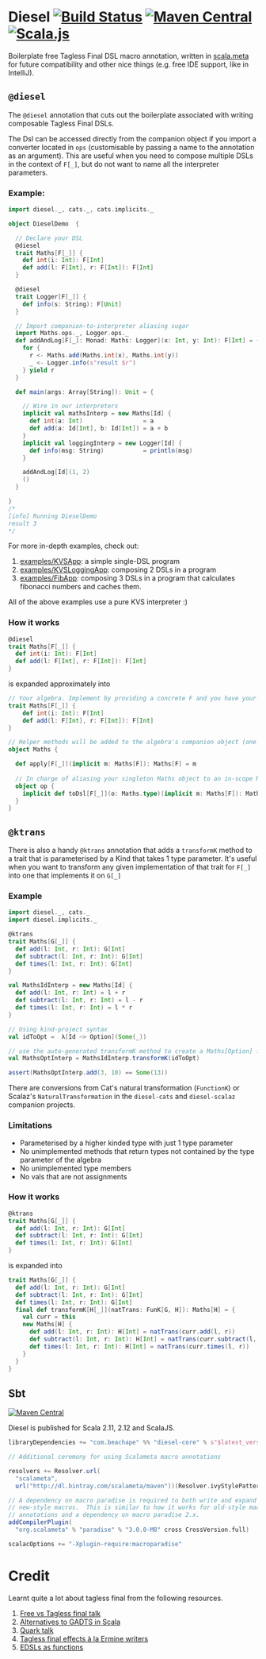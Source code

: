# Diesel [![Build Status](https://travis-ci.org/lloydmeta/diesel.svg?branch=master)](https://travis-ci.org/lloydmeta/diesel) [![Maven Central](https://maven-badges.herokuapp.com/maven-central/com.beachape/diesel-core_2.11/badge.svg)](https://maven-badges.herokuapp.com/maven-central/com.beachape/diesel-core_2.11) [![Scala.js](https://www.scala-js.org/assets/badges/scalajs-0.6.15.svg)](https://www.scala-js.org)

Boilerplate free Tagless Final DSL macro annotation, written in [scala.meta](http://scalameta.org/) for future compatibility and other nice things (e.g. free IDE support, like in IntelliJ).

## `@diesel`

The `@diesel` annotation that cuts out the boilerplate associated with writing composable Tagless Final DSLs.

The Dsl can be accessed directly from the companion object if you import a converter located in `ops` 
(customisable by passing a name to the annotation as an argument). This are useful when you need to compose multiple DSLs in the context of `F[_]`, but do not want to name all the interpreter parameters.

### Example:

```scala
import diesel._, cats._, cats.implicits._

object DieselDemo  {

  // Declare your DSL
  @diesel
  trait Maths[F[_]] {
    def int(i: Int): F[Int]
    def add(l: F[Int], r: F[Int]): F[Int]
  }

  @diesel
  trait Logger[F[_]] {
    def info(s: String): F[Unit]
  }

  // Import companion-to-interpreter aliasing sugar
  import Maths.ops._, Logger.ops._
  def addAndLog[F[_]: Monad: Maths: Logger](x: Int, y: Int): F[Int] = {
    for {
      r <- Maths.add(Maths.int(x), Maths.int(y))
      _ <- Logger.info(s"result $r")
    } yield r
  }

  def main(args: Array[String]): Unit = {

    // Wire in our interpreters
    implicit val mathsInterp = new Maths[Id] {
      def int(a: Int)                 = a
      def add(a: Id[Int], b: Id[Int]) = a + b
    }
    implicit val loggingInterp = new Logger[Id] {
      def info(msg: String)           = println(msg)
    }

    addAndLog[Id](1, 2)
    ()
  }

}
/*
[info] Running DieselDemo 
result 3
*/
```

For more in-depth examples, check out:

  1. [examples/KVSApp](https://github.com/lloydmeta/diesel/blob/master/examples/src/main/scala/KVSApp.scala): a simple single-DSL program 
  2. [examples/KVSLoggingApp](https://github.com/lloydmeta/diesel/blob/master/examples/src/main/scala/KVSLoggingApp.scala): composing 2 DSLs in a program
  3. [examples/FibApp](https://github.com/lloydmeta/diesel/blob/master/examples/src/main/scala/FibApp.scala): composing 3 DSLs in a program that calculates fibonacci numbers and caches them.
  
All of the above examples use a pure KVS interpreter :)

### How it works

```scala
@diesel
trait Maths[F[_]] {
  def int(i: Int): F[Int]
  def add(l: F[Int], r: F[Int]): F[Int]
}
```

is expanded approximately into

```scala
// Your algebra. Implement by providing a concrete F and you have your interpreter
trait Maths[F[_]] {
    def int(i: Int): F[Int]
    def add(l: F[Int], r: F[Int]): F[Int]
}

// Helper methods will be added to the algebra's companion object (one will be created if there isn't one yet)
object Maths {

  def apply[F[_]](implicit m: Maths[F]): Maths[F] = m
  
  // In charge of aliasing your singleton Maths object to an in-scope Maths[F] :) 
  object op { 
    implicit def toDsl[F[_]](o: Maths.type)(implicit m: Maths[F]): Maths[F] = m 
  }
}

```


## `@ktrans`

There is also a handy `@ktrans` annotation that adds a `transformK` method to a trait that is parameterised by a Kind that
takes 1 type parameter. It's useful when you want to transform any given implementation of that trait for `F[_]` into one
 that implements it on `G[_]`
 
### Example

```scala
import diesel._, cats._
import diesel.implicits._

@ktrans
trait Maths[G[_]] {
  def add(l: Int, r: Int): G[Int]
  def subtract(l: Int, r: Int): G[Int]
  def times(l: Int, r: Int): G[Int]
}

val MathsIdInterp = new Maths[Id] {
  def add(l: Int, r: Int) = l + r
  def subtract(l: Int, r: Int) = l - r
  def times(l: Int, r: Int) = l * r
}

// Using kind-project syntax
val idToOpt =  λ[Id ~> Option](Some(_))

// use the auto-generated transformK method to create a Maths[Option] from Maths[Id]
val MathsOptInterp = MathsIdInterp.transformK(idToOpt)

assert(MathsOptInterp.add(3, 10) == Some(13))
```

There are conversions from Cat's natural transformation (`FunctionK`) or Scalaz's `NaturalTransformation` in the 
`diesel-cats` and `diesel-scalaz` companion projects.

### Limitations

  - Parameterised by a higher kinded type with just 1 type parameter
  - No unimplemented methods that return types not contained by the type parameter of the algebra
  - No unimplemented type members
  - No vals that are not assignments
  
### How it works

```scala
@ktrans
trait Maths[G[_]] {
  def add(l: Int, r: Int): G[Int]
  def subtract(l: Int, r: Int): G[Int]
  def times(l: Int, r: Int): G[Int]
}
```

is expanded into

```scala
trait Maths[G[_]] {
  def add(l: Int, r: Int): G[Int]
  def subtract(l: Int, r: Int): G[Int]
  def times(l: Int, r: Int): G[Int]
  final def transformK[H[_]](natTrans: FunK[G, H]): Maths[H] = {
    val curr = this
    new Maths[H] {
      def add(l: Int, r: Int): H[Int] = natTrans(curr.add(l, r))
      def subtract(l: Int, r: Int): H[Int] = natTrans(curr.subtract(l, r))
      def times(l: Int, r: Int): H[Int] = natTrans(curr.times(l, r))
    }
  }
}
```

## Sbt

[![Maven Central](https://maven-badges.herokuapp.com/maven-central/com.beachape/diesel-core_2.11/badge.svg)](https://maven-badges.herokuapp.com/maven-central/com.beachape/diesel-core_2.11)

Diesel is published for Scala 2.11, 2.12 and ScalaJS.

```scala
libraryDependencies += "com.beachape" %% "diesel-core" % s"$latest_version" % Compile

// Additional ceremony for using Scalameta macro annotations

resolvers += Resolver.url(
  "scalameta",
  url("http://dl.bintray.com/scalameta/maven"))(Resolver.ivyStylePatterns)

// A dependency on macro paradise is required to both write and expand
// new-style macros.  This is similar to how it works for old-style macro
// annotations and a dependency on macro paradise 2.x.
addCompilerPlugin(
  "org.scalameta" % "paradise" % "3.0.0-M8" cross CrossVersion.full)

scalacOptions += "-Xplugin-require:macroparadise"

```

# Credit

Learnt quite a lot about tagless final from the following resources.

1. [Free vs Tagless final talk](https://github.com/cb372/free-vs-tagless-final)
2. [Alternatives to GADTS in Scala](https://pchiusano.github.io/2014-05-20/scala-gadts.html)
3. [Quark talk](https://www.slideshare.net/jdegoes/quark-a-purelyfunctional-scala-dsl-for-data-processing-analytics)
4. [Tagless final effects à la Ermine writers](https://failex.blogspot.jp/2016/12/tagless-final-effects-la-ermine-writers.html)
5. [EDSLs as functions](http://typelevel.org/blog/2016/10/26/edsls-part-2.html)
